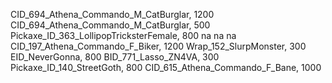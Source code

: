 CID_694_Athena_Commando_M_CatBurglar, 1200
CID_694_Athena_Commando_M_CatBurglar, 500
Pickaxe_ID_363_LollipopTricksterFemale, 800
na
na
na
CID_197_Athena_Commando_F_Biker, 1200
Wrap_152_SlurpMonster, 300
EID_NeverGonna, 800
BID_771_Lasso_ZN4VA, 300
Pickaxe_ID_140_StreetGoth, 800
CID_615_Athena_Commando_F_Bane, 1000
